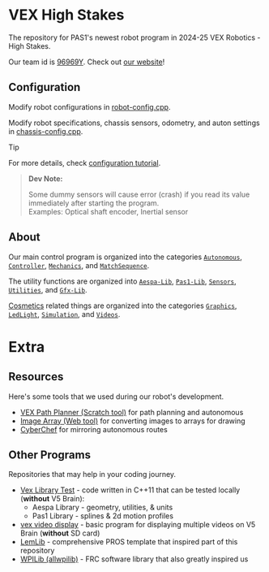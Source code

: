 # VEX High Stakes

The repository for PAS1's newest robot program in 2024-25 VEX Robotics - High Stakes.

Our team id is [96969Y](https://www.robotevents.com/teams/VRC/96969Y). Check out [our website](https://mariochao.github.io/vex-pas1/)!


## Configuration

Modify robot configurations in [robot-config.cpp](./src/robot-config.cpp).

Modify robot specifications, chassis sensors, odometry, and auton settings in [chassis-config.cpp](./src/chassis-config.cpp).

> [!TIP]
>
> For more details, check [configuration tutorial](./configuration.md).

> **Dev Note:**
>
> Some dummy sensors will cause error (crash) if you read its value immediately after starting the program.<br>
> Examples: Optical shaft encoder, Inertial sensor


## About

Our main control program is organized into the categories [`Autonomous`](./include/Autonomous/), [`Controller`](./include/Controller/), [`Mechanics`](./include/Mechanics/), and [`MatchSequence`](./include/MatchSequence/).

The utility functions are organized into [`Aespa-Lib`](./include/Aespa-Lib/), [`Pas1-Lib`](./include/Pas1-Lib/), [`Sensors`](./include/Sensors/), [`Utilities`](./include/Utilities/), and [`Gfx-Lib`](./include/Gfx-Lib/).

[Cosmetics](./include/Cosmetics/) related things are organized into the categories [`Graphics`](./include/Cosmetics/Graphics/), [`LedLight`](./include/Cosmetics/LedLight/), [`Simulation`](./include/Cosmetics/Simulation/), and [`Videos`](./include/Cosmetics/Videos/).


# Extra


## Resources

Here's some tools that we used during our robot's development.

- [VEX Path Planner (Scratch tool)](https://scratch.mit.edu/projects/921506148/) for path planning and autonomous
- [Image Array (Web tool)](https://mariochao.github.io/image-array/) for converting images to arrays for drawing
- [CyberChef](https://gchq.github.io/CyberChef/) for mirroring autonomous routes


## Other Programs

Repositories that may help in your coding journey.

- [Vex Library Test](https://github.com/MarioChao/Vex-Library-Test) - code written in C++11 that can be tested locally (**without** V5 Brain):
	- Aespa Library - geometry, utilities, & units
	- Pas1 Library - splines & 2d motion profiles
- [vex video display](https://github.com/MarioChao/vex-video-display) - basic program for displaying multiple videos on V5 Brain (**without** SD card)
- [LemLib](https://github.com/LemLib/LemLib) - comprehensive PROS template that inspired part of this repository
- [WPILib (allwpilib)](https://github.com/wpilibsuite/allwpilib) - FRC software library that also greatly inspired us
